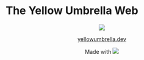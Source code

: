 # The Yellow Umbrella Web

<p align="center">
  <img src="https://yellowumbrella.dev/yellowumbrella512.png">
</p>

<p align="center">
  <a href="https://yellowumbrella.dev">yellowumbrella.dev</a>
</p>

<p align="center">
    Made with <img src="https://yellowumbrella.dev/Astro.png">
</p>
